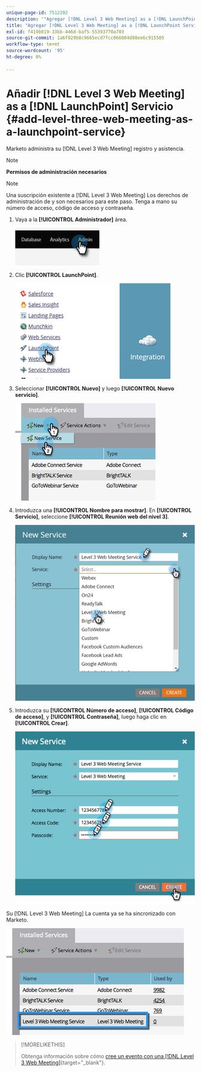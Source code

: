 ```yaml
---
unique-page-id: 7512292
description: '"Agregar [!DNL Level 3 Web Meeting] as a [!DNL LaunchPoint] Servicio: Documentos de Marketo: documentación del producto'
title: "Agregar [!DNL Level 3 Web Meeting] as a [!DNL LaunchPoint Service]"
exl-id: f419b019-33bb-446d-baf5-55393770a703
source-git-commit: 1a6f029b8c9665ecd7fcc066004d88ee6c915505
workflow-type: tm+mt
source-wordcount: '95'
ht-degree: 0%

---
```


# Añadir [!DNL Level 3 Web Meeting] as a [!DNL LaunchPoint] Servicio {#add-level-three-web-meeting-as-a-launchpoint-service}

Marketo administra su [!DNL Level 3 Web Meeting] registro y asistencia.

>[!NOTE]
>
>**Permisos de administración necesarios**

>[!NOTE]
>
>Una suscripción existente a [!DNL Level 3 Web Meeting] Los derechos de administración de y son necesarios para este paso. Tenga a mano su número de acceso, código de acceso y contraseña.

1. Vaya a la **[!UICONTROL Administrador]** área.

   ![](assets/add-level-three-web-meeting-as-a-launchpoint-service-1.png)

1. Clic **[!UICONTROL LaunchPoint]**.

   ![](assets/add-level-three-web-meeting-as-a-launchpoint-service-2.png)

1. Seleccionar **[!UICONTROL Nuevo]** y luego **[!UICONTROL Nuevo servicio]**.

   ![](assets/add-level-three-web-meeting-as-a-launchpoint-service-3.png)

1. Introduzca una **[!UICONTROL Nombre para mostrar]**. En **[!UICONTROL Servicio]**, seleccione **[!UICONTROL Reunión web del nivel 3]**.

   ![](assets/add-level-three-web-meeting-as-a-launchpoint-service-4.png)

1. Introduzca su **[!UICONTROL Número de acceso]**, **[!UICONTROL Código de acceso]**, y **[!UICONTROL Contraseña]**, luego haga clic en **[!UICONTROL Crear]**.

   ![](assets/add-level-three-web-meeting-as-a-launchpoint-service-5.png)

Su [!DNL Level 3 Web Meeting] La cuenta ya se ha sincronizado con Marketo.

![](assets/add-level-three-web-meeting-as-a-launchpoint-service-6.png)

>[!MORELIKETHIS]
>
>Obtenga información sobre cómo [cree un evento con una [!DNL Level 3 Web Meeting]](/help/marketo/product-docs/demand-generation/events/create-an-event/create-an-event-with-level-3-web-meeting.md){target="_blank"}.
